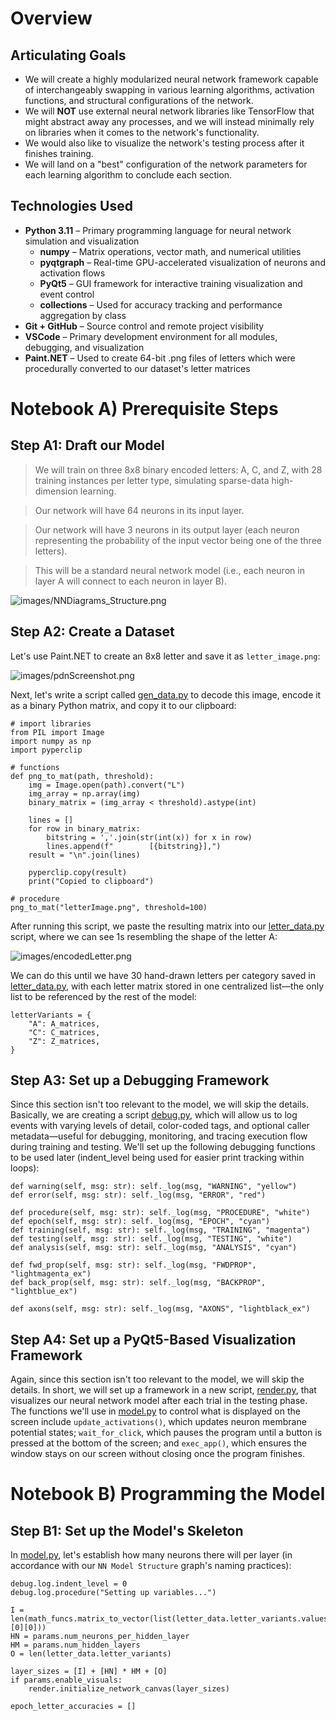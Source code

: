 # Overview

## Articulating Goals

* We will create a highly modularized neural network framework capable of interchangeably swapping in various learning algorithms, activation functions, and structural configurations of the network.
* We will **NOT** use external neural network libraries like TensorFlow that might abstract away any processes, and we will instead minimally rely on libraries when it comes to the network's functionality.
* We would also like to visualize the network's testing process after it finishes training.
* We will land on a "best" configuration of the network parameters for each learning algorithm to conclude each section.

## Technologies Used

- **Python 3.11** – Primary programming language for neural network simulation and visualization
  - **numpy** – Matrix operations, vector math, and numerical utilities
  - **pyqtgraph** – Real-time GPU-accelerated visualization of neurons and activation flows
  - **PyQt5** – GUI framework for interactive training visualization and event control
  - **collections** – Used for accuracy tracking and performance aggregation by class
- **Git + GitHub** – Source control and remote project visibility
- **VSCode** – Primary development environment for all modules, debugging, and visualization
- **Paint.NET** – Used to create 64-bit .png files of letters which were procedurally converted to our dataset's letter matrices

# Notebook A) Prerequisite Steps

## Step A1: Draft our Model

> We will train on three 8x8 binary encoded letters: A, C, and Z, with 28 training instances per letter type, simulating sparse-data high-dimension learning.

> Our network will have 64 neurons in its input layer.

> Our network will have 3 neurons in its output layer (each neuron representing the probability of the input vector being one of the three letters).

> This will be a standard neural network model (i.e., each neuron in layer A will connect to each neuron in layer B).

![images/NNDiagrams_Structure.png](images/NNDiagrams_Structure.png)

## Step A2: Create a Dataset

Let's use Paint.NET to create an 8x8 letter and save it as `letter_image.png`:

![images/pdnScreenshot.png](images/pdnScreenshot.png)

Next, let's write a script called [gen_data.py](data/gen_data.py) to decode this image, encode it as a binary Python matrix, and copy it to our clipboard:

```
# import libraries
from PIL import Image
import numpy as np
import pyperclip

# functions
def png_to_mat(path, threshold):
    img = Image.open(path).convert("L")
    img_array = np.array(img)
    binary_matrix = (img_array < threshold).astype(int)

    lines = []
    for row in binary_matrix:
        bitstring = ','.join(str(int(x)) for x in row)
        lines.append(f"        [{bitstring}],")
    result = "\n".join(lines)

    pyperclip.copy(result)
    print("Copied to clipboard")

# procedure
png_to_mat("letterImage.png", threshold=100)
```

After running this script, we paste the resulting matrix into our [letter_data.py](data/letter_data.py) script, where we can see 1s resembling the shape of the letter A:

![images/encodedLetter.png](images/encodedLetter.png)

We can do this until we have 30 hand-drawn letters per category saved in [letter_data.py](data/letter_data.py), with each letter matrix stored in one centralized list—the only list to be referenced by the rest of the model:

```
letterVariants = {
    "A": A_matrices,
    "C": C_matrices,
    "Z": Z_matrices,
}
```

## Step A3: Set up a Debugging Framework

Since this section isn't too relevant to the model, we will skip the details. Basically, we are creating a script [debug.py](debug.py), which will allow us to log events with varying levels of detail, color-coded tags, and optional caller metadata—useful for debugging, monitoring, and tracing execution flow during training and testing.  We'll set up the following debugging functions to be used later (indent_level being used for easier print tracking within loops):

```
def warning(self, msg: str): self._log(msg, "WARNING", "yellow")
def error(self, msg: str): self._log(msg, "ERROR", "red")

def procedure(self, msg: str): self._log(msg, "PROCEDURE", "white")
def epoch(self, msg: str): self._log(msg, "EPOCH", "cyan")
def training(self, msg: str): self._log(msg, "TRAINING", "magenta")
def testing(self, msg: str): self._log(msg, "TESTING", "white")
def analysis(self, msg: str): self._log(msg, "ANALYSIS", "cyan")

def fwd_prop(self, msg: str): self._log(msg, "FWDPROP", "lightmagenta_ex")
def back_prop(self, msg: str): self._log(msg, "BACKPROP", "lightblue_ex")

def axons(self, msg: str): self._log(msg, "AXONS", "lightblack_ex")
```

## Step A4: Set up a PyQt5-Based Visualization Framework

Again, since this section isn't too relevant to the model, we will skip the details.  In short, we will set up a framework in a new script, [render.py](render.py), that visualizes our neural network model after each trial in the testing phase.  The functions we'll use in [model.py](model.py) to control what is displayed on the screen include `update_activations()`, which updates neuron membrane potential states; `wait_for_click`, which pauses the program until a button is pressed at the bottom of the screen; and `exec_app()`, which ensures the window stays on our screen without closing once the program finishes.

# Notebook B) Programming the Model 

## Step B1: Set up the Model's Skeleton

In [model.py](model.py), let's establish how many neurons there will per layer (in accordance with our `NN Model Structure` graph's naming practices):

```
debug.log.indent_level = 0
debug.log.procedure("Setting up variables...")

I = len(math_funcs.matrix_to_vector(list(letter_data.letter_variants.values())[0][0]))
HN = params.num_neurons_per_hidden_layer
HM = params.num_hidden_layers
O = len(letter_data.letter_variants)

layer_sizes = [I] + [HN] * HM + [O]
if params.enable_visuals:
    render.initialize_network_canvas(layer_sizes)

epoch_letter_accuracies = []
```

